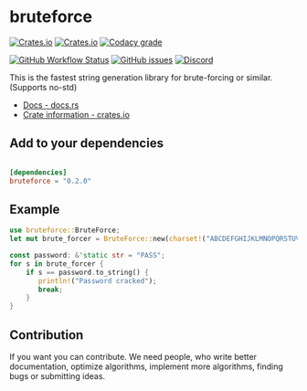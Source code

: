# bruteforce

[![Crates.io](https://img.shields.io/crates/v/bruteforce?style=flat-square)](https://crates.io/crates/bruteforce/)
[![Crates.io](https://img.shields.io/crates/l/bruteforce?style=flat-square)](LICENSE.md)
[![Codacy grade](https://img.shields.io/codacy/grade/6d381bdf373e4205bfd0d23876acb07d?style=flat-square)](https://app.codacy.com/manual/DeepRobin/bruteforce-rs/dashboard)

[![GitHub Workflow Status](https://img.shields.io/github/workflow/status/DeepRobin/bruteforce-rs/CI?style=flat-square)](https://github.com/deeprobin/bruteforce-rs/actions)
[![GitHub issues](https://img.shields.io/github/issues/DeepRobin/bruteforce-rs?style=flat-square)](https://github.com/deeprobin/bruteforce-rs/issues)
[![Discord](https://img.shields.io/discord/137221870452867072?style=flat-square)](https://discord.gg/mFHDMVe)

This is the fastest string generation library for brute-forcing or similar. (Supports no-std)

* [Docs - docs.rs](https://docs.rs/bruteforce/)
* [Crate information - crates.io](https://crates.io/crates/bruteforce/)

## Add to your dependencies

```toml

[dependencies]
bruteforce = "0.2.0"

```

## Example

```rust
use bruteforce::BruteForce;
let mut brute_forcer = BruteForce::new(charset!("ABCDEFGHIJKLMNOPQRSTUVWXYZ"));

const password: &'static str = "PASS";
for s in brute_forcer {
    if s == password.to_string() {
       println!("Password cracked");
       break;
    }
}
```

## Contribution  

If you want you can contribute. We need people, who write better documentation, optimize algorithms, implement more algorithms, finding bugs or submitting ideas.
